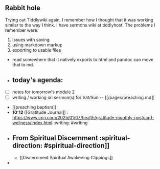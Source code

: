 ## Rabbit hole
Trying out Tiddlywiki again. I remember how I thought that it was working similar to the way I think. I have sermons.wiki at tiddlyhost.
The problems I remember were:

1. issues with saving
2. using markdown markup
3. exporting to usable files
- read somewhere that it natively exports to html and pandoc can move that to md.
- ## today's agenda:
- [ ] notes for tomorrow's module 2
- [ ] writing / working on sermon(s) for Sat/Sun  -- [[/pages/preaching.md]]
- [[preaching baptism]]
- **10:12** [[Gratitude Journal]] :  https://www.cnn.com/2025/01/07/health/gratitude-monthly-postcard-wellness/index.html :writing: #writing
- ## From Spiritual Discernment :spiritual-direction: #spiritual-direction]]
	- [[Discernment Spiritual Awakening Clippings]]
-
